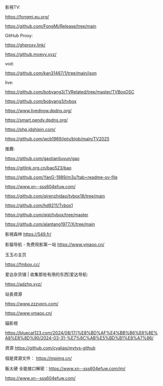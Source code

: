 影視TV:

https://fongmi.eu.org/

https://github.com/FongMi/Release/tree/main

GitHub Proxy:

https://ghproxy.link/

https://github.moeyy.xyz/

vod:

https://github.com/kan31467/1/tree/main/json

live:

https://github.com/bobyang3/TVRelated/tree/master/TVBoxOSC

https://github.com/bobyang3/tvbox

https://www.livednow.dpdns.org/

https://smart.pendy.dpdns.org/

https://php.jdshipin.com/

https://github.com/wcb1969/iptv/blob/main/TV2025

推薦:

https://github.com/gaotianliuyun/gao

https://gitlink.org.cn/bao523/bao

https://github.com/YanG-1989/m3u?tab=readme-ov-file

https://www.xn--sss604efuw.com/

https://github.com/qirenzhidao/tvbox18/tree/main

https://github.com/hd9211/Tvbox1

https://github.com/qist/tvbox/tree/master

https://github.com/alantang1977/X/tree/main

影視森林 https://549.fr/

影猫导航 - 免费观影第一站 https://www.ymaoo.cn/

玉玉の主页

https://fmbox.cc/

爱达杂货铺 | 收集那些有用的东西|爱达导航:

https://adzhp.xyz/

站長資源

https://www.zzzypro.com/

https://www.ymaoo.cn/

貓影視

https://bluecat123.com/2024/08/17/%E8%BD%AF%E4%BB%B6%E6%8E%A8%E8%8D%90/2024-03-31-%E7%8C%AB%E5%BD%B1%E8%A7%86/


資源
https://github.com/cyalias/mytvs-github

個是資源文件： https://mpimg.cn/

飯太硬 全能接口解密：https://www.xn--sss604efuw.com/jm/

https://www.xn--sss604efuw.com/
